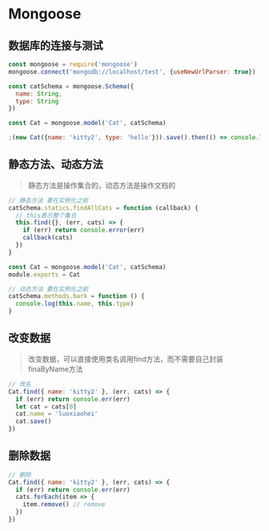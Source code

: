 # Mongoose

## 数据库的连接与测试

```js
const mongoose = require('mongoose')
mongoose.connect('mongodb://localhost/test', {useNewUrlParser: true})

const catSchema = mongoose.Schema({
  name: String,
  type: String
})

const Cat = mongoose.model('Cat', catSchema)

;(new Cat({name: 'kitty2', type: 'hello'})).save().then(() => console.log('meow'))
```

## 静态方法、动态方法

> 静态方法是操作集合的，动态方法是操作文档的

```js
// 静态方法 要在实例化之前
catSchema.statics.findAllCats = function (callback) {
  // this表示整个集合
  this.find({}, (err, cats) => {
    if (err) return console.error(err)
    callback(cats)
  })
}

const Cat = mongoose.model('Cat', catSchema)
module.exports = Cat
```

```js
// 动态方法 要在实例化之前
catSchema.methods.bark = function () {
  console.log(this.name, this.type)
}
```

## 改变数据

> 改变数据，可以直接使用类名调用find方法，而不需要自己封装finaByName方法

```js
// 改名
Cat.find({ name: 'kitty2' }, (err, cats) => {
  if (err) return console.err(err)
  let cat = cats[0]
  cat.name = 'luoxiaohei'
  cat.save()
})
```

## 删除数据

```js
// 删除
Cat.find({ name: 'kitty2' }, (err, cats) => {
  if (err) return console.err(err)
  cats.forEach(item => {
    item.remove() // remove
  })
})
```